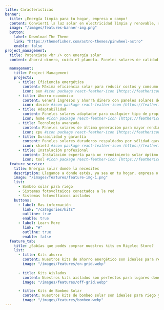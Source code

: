 ```yaml
---
title: Caracteristicas
banner:
  title: ¡Energía limpia para tu hogar, empresa o campo!
  content: Conviertí la luz solar en electricidad limpia y renovable, reduciendo tus costos de energía y tu huella de carbono. Ya sea que desees ahorrar dinero, proteger el medio ambiente o independizarte de los altos precios de la electricidad, nuestros expertos en instalación de paneles solares están aquí para ayudarte a aprovechar al máximo la energía solar.
  image: "/images/features-banner-img.png"
  button:
    label: Download The Theme
    link: "https://themefisher.com/astro-themes/pinwheel-astro"
    enable: false
project_management:
  title: Potenciate <br /> con energía solar
  content: Ahorrá dinero, cuida el planeta. Paneles solares de calidad para hogares, empresas y campos. Soluciones adaptadas a tus necesidades. ¡Únete a la revolución solar hoy!

  management:
    title: Project Management
    projects:
      - title: Eficiencia energética
        content: Máxima eficiencia solar para reducir costos y consumo de energía.
        icon: sun #icon package react-feather-icon [https://feathericons.com/]
      - title: Ahorro económico
        content: Generá ingresos y ahorrá dinero con paneles solares de calidad.
        icon: divide #icon package react-feather-icon [https://feathericons.com/]
      - title: Adaptabilidad
        content: Paneles solares adaptador para cualquier tipo de propiedad.
        icon: home #icon package react-feather-icon [https://feathericons.com/]
      - title: Tecnología avanzada
        content: Paneles solares de última generación para mayor rendimiento energético.
        icon: cpu #icon package react-feather-icon [https://feathericons.com/]
      - title: Durabilidad y garantía
        content: Paneles solares duraderos respaldados por sólidad garantías.
        icon: shield #icon package react-feather-icon [https://feathericons.com/]
      - title: Instalación profesional
        content: Instalación experta para un rrendimiento solar óptimo y confiable.
        icon: tool #icon package react-feather-icon [https://feathericons.com/]
  feature_service:
    title: Energia solar donde la necesites
    description: Llegamos a donde estés, ya sea en tu hogar, empresa o campo. Nuestros expertos en energía solar te ayudarán a encontrar la solución perfecta para tus necesidades.
    image: "/images/features/feature-img-1.png"
    list:
      - Bombeo solar para riego
      - Sistemas fotovoltaicos conectados a la red
      - Sistemas fotovoltaicos aislados
    buttons:
      - label: Mas información
        link: "/categories/kits"
        outline: true
        enable: true
      - label: Learn More
        link: "#"
        outline: true
        enable: false
  feature_tab:
    title: ¿Sabías que podés comprar nuestros kits en Rigelec Store?
    list:
      - title: Kits ahorro
        content: Nuestros kits de ahorro energético son ideales para reducir tus costos de energía y tu huella de carbono
        image: "/images/features/on-grid.webp"
        
      - title: Kits Aislados
        content: Nuestros kits aislados son perfectos para lugares donde no hay acceso a la red eléctrica
        image: "/images/features/off-grid.webp"

      - title: Kits de Bombeo Solar
        content: Nuestros kits de bombeo solar son ideales para riego y otras aplicaciones agrícolas
        image: "/images/features/bombeo.webp"
---
```

